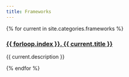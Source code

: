 ```yaml
---
title: Frameworks
---
```


{% for current in site.categories.frameworks %}
<h3><a href="{{ current.url }}">{{ forloop.index }}. {{ current.title }}</a></h3>
<p>{{ current.description }}</p>
{% endfor %}
